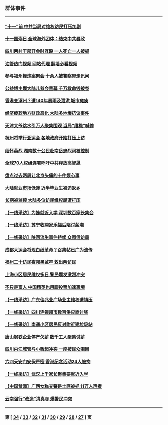 ### 群体事件
---
#### [“十一”前 中共当局对维权访民打压加剧](../../pages/ncid279/n14086960.md?10090845) 
#### [十一国殇日 全球海外团体：结束中共暴政](../../pages/ncid279/n14086661.md?10090845) 
#### [四川两村干部开会时互殴 一人死亡一人被抓](../../pages/ncid279/n14081149.md?10090845) 
#### [油管热门视频 网站代理 翻墙必看视频](http://138.2.39.72:81/youtube.html?epic-marker?10090845)
#### [参与福州鞭炮案聚会 十余人被警察带走讯问](../../pages/ncid279/n14074316.md?10090845) 
#### [公益博主爆大陆儿慈会黑幕 千万救命钱被卷](../../pages/ncid279/n14072914.md?10090845) 
#### [香港变涿州？遭140年暴雨及泄洪 城市瘫痪](../../pages/ncid279/n14069515.md?10090845) 
#### [经济疲软地方财政恶化 大陆多地爆抗议事件](../../pages/ncid279/n14068568.md?10090845) 
#### [天津大爷跳水引万人聚集围观 当局“维稳”喊停](../../pages/ncid279/n14068364.md?10090845) 
#### [杭州将举行亚运会 各地政府开始打压上访](../../pages/ncid279/n14059747.md?10090845) 
#### [缅怀英烈 湖南数十公民赴南岳忠烈祠被控制](../../pages/ncid279/n14055318.md?10090845) 
#### [全球70人权组连署呼吁中共释放高智晟](../../pages/ncid279/n14055054.md?10090845) 
#### [盘点过去两周让北京头痛的十件烦心事](../../pages/ncid279/n14052654.md?10090845) 
#### [大陆就业市场低迷 近半毕业生被迫返乡](../../pages/ncid279/n14050945.md?10090845) 
#### [长期被监控 大陆多位访民维权屡遭打压](../../pages/ncid279/n14049331.md?10090845) 
#### [【一线采访】为娃就近入学 深圳数百家长集会](../../pages/ncid279/n14044246.md?10090845) 
#### [【一线采访】苏宁收购家乐福后陷讨薪潮](../../pages/ncid279/n14042224.md?10090845) 
#### [【一线采访】陕回流生事件持续 众围信访局](../../pages/ncid279/n14040242.md?10090845) 
#### [成都大运会将现白纸革命？召集帖已广为流传](../../pages/ncid279/n14033119.md?10090845) 
#### [福州二十访民夜闯黑监牢 救出两访民](../../pages/ncid279/n14031617.md?10090845) 
#### [上海小区居民维权多日 警民爆发激烈冲突](../../pages/ncid279/n14029221.md?10090845) 
#### [不只是富人 中国精英也用脚投票加速离境](../../pages/ncid279/n14029086.md?10090845) 
#### [【一线采访】广东佳兆业广场业主维权遭镇压](../../pages/ncid279/n14028175.md?10090845) 
#### [【一线采访】四川连锁超市数百供应商讨钱](../../pages/ncid279/n14025102.md?10090845) 
#### [【一线采访】南通小区居民反对附近建垃圾站](../../pages/ncid279/n14021690.md?10090845) 
#### [唐山钢铁企业停产欠薪 数千工人聚集讨薪](../../pages/ncid279/n14017404.md?10090845) 
#### [四川内江城管与小贩起冲突 一度被民众围困](../../pages/ncid279/n14015922.md?10090845) 
#### [六四天安门安保严密 香港纪念活动24人被拘](../../pages/ncid279/n14009800.md?10090845) 
#### [【一线采访】武汉上千家长聚集要就近入学](../../pages/ncid279/n14009497.md?10090845) 
#### [【中国禁闻】广西女称交警是土匪被抓 11万人声援](../../pages/ncid279/n14006869.md?10090845) 
#### [云南强行“改造”清真寺 爆警民冲突](../../pages/ncid279/n14005561.md?10090845) 

---
#### 第 [ [34](./34.md?10090845) / [33](./33.md?10090845) / [32](./32.md?10090845) / [31](./31.md?10090845) / [30](./30.md?10090845) / [29](./29.md?10090845) / [28](./28.md?10090845) / [27](./27.md?10090845) ] 页
